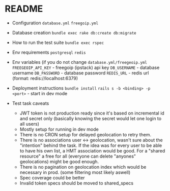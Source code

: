 # README

* Configuration
`database.yml`
`freegoip.yml`

* Database creation
`bundle exec rake db:create db:migrate`

* How to run the test suite
`bundle exec rspec`

* Env requirements
`postgresql` `redis` 

* Env variables (if you do not change `database.yml/freegeoip.yml`
`FREEGEOIP_API_KEY` - freegoip (ipstack) api key
`DB_USERNAME` - database username
`DB_PASSWORD` - database password
`REDIS_URL` - redis url (format: redis://localhost:6379)

* Deployment instructions
`bundle install`
`rails s -b <binding> -p <port>` - start in dev mode

* Test task caveats
  * JWT token is not production ready since it's based on incremental id and secret only (basically knowing the secret would let one login to all users)
  * Mostly setup for running in dev mode
  * There is no CRON setup for delayed geolocation to retry them.
  * There is no associations user <-> geolocation, wasn't sure about the "intention" behind the task. 
     If the idea was for every user to be able to have his own list, a HMT association would be good.
     For a "shared resource" a free for all (everyone can delete "anyones" geolocations) might be good enough.
  * There is no pagination on geolocation index which would be necessary in prod. (some filtering most likely aswell)
  * Spec coverage could be better
  * Invalid token specs should be moved to shared_specs
